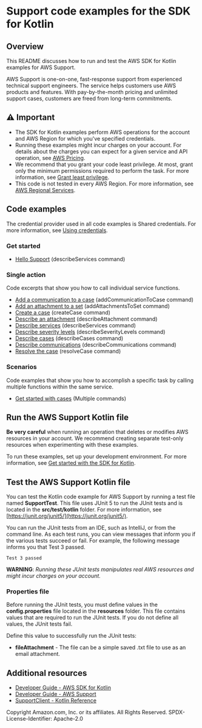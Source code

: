 # Support code examples for the SDK for Kotlin

## Overview
This README discusses how to run and test the AWS SDK for Kotlin examples for AWS Support.

AWS Support is one-on-one, fast-response support from experienced technical support engineers. The service helps customers use AWS products and features. With pay-by-the-month pricing and unlimited support cases, customers are freed from long-term commitments.

## ⚠️ Important
* The SDK for Kotlin examples perform AWS operations for the account and AWS Region for which you've specified credentials. 
* Running these examples might incur charges on your account. For details about the charges you can expect for a given service and API operation, see [AWS Pricing](https://aws.amazon.com/pricing/).
* We recommend that you grant your code least privilege. At most, grant only the minimum permissions required to perform the task. For more information, see [Grant least privilege](https://docs.aws.amazon.com/IAM/latest/UserGuide/best-practices.html#grant-least-privilege). 
* This code is not tested in every AWS Region. For more information, see [AWS Regional Services](https://aws.amazon.com/about-aws/global-infrastructure/regional-product-services).

## Code examples

The credential provider used in all code examples is Shared credentials. For more information, see [Using credentials](https://docs.aws.amazon.com/sdk-for-kotlin/latest/developer-guide/credential-providers.html).

### Get started

- [Hello Support](https://github.com/awsdocs/aws-doc-sdk-examples/tree/main/kotlin/services/support/src/main/kotlin/com/example/support/HelloSupport.kt) (describeServices command)

### Single action

Code excerpts that show you how to call individual service functions.

- [Add a communication to a case](https://github.com/awsdocs/aws-doc-sdk-examples/tree/main/kotlin/services/support/src/main/kotlin/com/example/support/SupportScenario.kt) (addCommunicationToCase command)
- [Add an attachment to a set](https://github.com/awsdocs/aws-doc-sdk-examples/tree/main/kotlin/services/support/src/main/kotlin/com/example/support/SupportScenario.kt) (addAttachmentsToSet command)
- [Create a case](https://github.com/awsdocs/aws-doc-sdk-examples/tree/main/kotlin/services/support/src/main/kotlin/com/example/support/SupportScenario.kt) (createCase command)
- [Describe an attachment](https://github.com/awsdocs/aws-doc-sdk-examples/tree/main/kotlin/services/support/src/main/kotlin/com/example/support/SupportScenario.kt) (describeAttachment command)
- [Describe services](https://github.com/awsdocs/aws-doc-sdk-examples/blob/kotlin/services/support/src/main/kotlin/com/example/support/SupportScenario.kt) (describeServices command)
- [Describe severity levels](https://github.com/awsdocs/aws-doc-sdk-examples/tree/main/kotlin/services/support/src/main/kotlin/com/example/support/SupportScenario.kt) (describeSeverityLevels command)
- [Describe cases](https://github.com/awsdocs/aws-doc-sdk-examples/tree/main/kotlin/services/support/src/main/kotlin/com/example/support/SupportScenario.kt) (describeCases command)
- [Describe communications](https://github.com/awsdocs/aws-doc-sdk-examples/tree/main/kotlin/services/support/src/main/kotlin/com/example/support/SupportScenario.kt) (describeCommunications command)
- [Resolve the case](https://github.com/awsdocs/aws-doc-sdk-examples/tree/main/kotlin/services/support/src/main/kotlin/com/example/support/SupportScenario.kt) (resolveCase command)

### Scenarios 

Code examples that show you how to accomplish a specific task by calling multiple functions within the same service.

- [Get started with cases](https://github.com/awsdocs/aws-doc-sdk-examples/tree/main/kotlin/services/support/src/main/kotlin/com/example/support/SupportScenario.kt) (Multiple commands)

## Run the AWS Support Kotlin file

**Be very careful** when running an operation that deletes or modifies AWS resources in your account. We recommend creating separate test-only resources when experimenting with these examples.

To run these examples, set up your development environment. For more information, 
see [Get started with the SDK for Kotlin](https://docs.aws.amazon.com/sdk-for-kotlin/latest/developer-guide/get-started.html). 


 ## Test the AWS Support Kotlin file

You can test the Kotlin code example for AWS Support by running a test file named **SupportTest**. This file uses JUnit 5 to run the JUnit tests and is located in the **src/test/kotlin** folder. For more information, see [https://junit.org/junit5/](https://junit.org/junit5/).

You can run the JUnit tests from an IDE, such as IntelliJ, or from the command line. As each test runs, you can view messages that inform you if the various tests succeed or fail. For example, the following message informs you that Test 3 passed.

	Test 3 passed

**WARNING**: _Running these JUnit tests manipulates real AWS resources and might incur charges on your account._

 ### Properties file
Before running the JUnit tests, you must define values in the **config.properties** file located in the **resources** folder. This file contains values that are required to run the JUnit tests. If you do not define all values, the JUnit tests fail.

Define this value to successfully run the JUnit tests:

- **fileAttachment** - The file can be a simple saved .txt file to use as an email attachment.  

## Additional resources
* [Developer Guide - AWS SDK for Kotlin](https://docs.aws.amazon.com/sdk-for-kotlin/latest/developer-guide/get-started.html)
* [Developer Guide - AWS Support](https://docs.aws.amazon.com/awssupport/latest/user/getting-started.html)
* [SupportClient - Kotlin Reference](https://sdk.amazonaws.com/kotlin/api/latest/support/aws.sdk.kotlin.services.support/index.html)

Copyright Amazon.com, Inc. or its affiliates. All Rights Reserved. SPDX-License-Identifier: Apache-2.0
